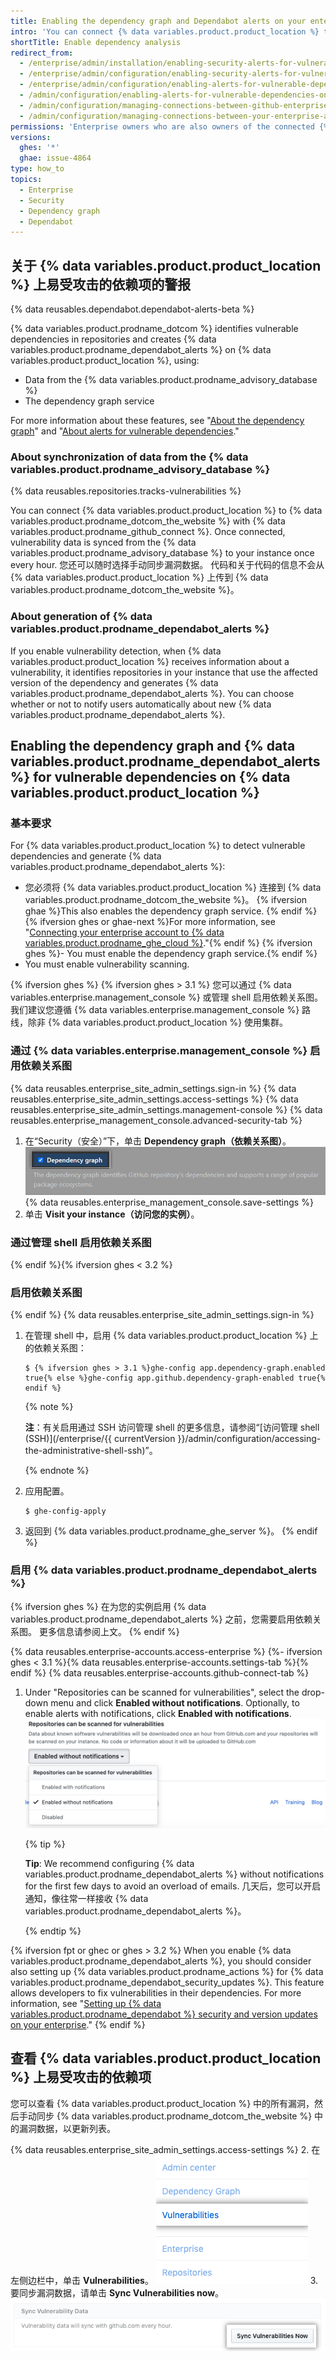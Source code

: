 ```yaml
---
title: Enabling the dependency graph and Dependabot alerts on your enterprise account
intro: 'You can connect {% data variables.product.product_location %} to {% data variables.product.prodname_ghe_cloud %} and enable the dependency graph and {% data variables.product.prodname_dependabot %} alerts in repositories in your instance.'
shortTitle: Enable dependency analysis
redirect_from:
  - /enterprise/admin/installation/enabling-security-alerts-for-vulnerable-dependencies-on-github-enterprise-server
  - /enterprise/admin/configuration/enabling-security-alerts-for-vulnerable-dependencies-on-github-enterprise-server
  - /enterprise/admin/configuration/enabling-alerts-for-vulnerable-dependencies-on-github-enterprise-server
  - /admin/configuration/enabling-alerts-for-vulnerable-dependencies-on-github-enterprise-server
  - /admin/configuration/managing-connections-between-github-enterprise-server-and-github-enterprise-cloud/enabling-alerts-for-vulnerable-dependencies-on-github-enterprise-server
  - /admin/configuration/managing-connections-between-your-enterprise-accounts/enabling-alerts-for-vulnerable-dependencies-on-github-enterprise-server
permissions: 'Enterprise owners who are also owners of the connected {% data variables.product.prodname_ghe_cloud %} organization or enterprise account can enable the dependency graph and {% data variables.product.prodname_dependabot %} alerts on {% data variables.product.product_location %}.'
versions:
  ghes: '*'
  ghae: issue-4864
type: how_to
topics:
  - Enterprise
  - Security
  - Dependency graph
  - Dependabot
---
```


## 关于 {% data variables.product.product_location %} 上易受攻击的依赖项的警报

{% data reusables.dependabot.dependabot-alerts-beta %}

{% data variables.product.prodname_dotcom %} identifies vulnerable dependencies in repositories and creates {% data variables.product.prodname_dependabot_alerts %} on {% data variables.product.product_location %}, using:

- Data from the {% data variables.product.prodname_advisory_database %}
- The dependency graph service

For more information about these features, see "[About the dependency graph](/github/visualizing-repository-data-with-graphs/about-the-dependency-graph)" and "[About alerts for vulnerable dependencies](/github/managing-security-vulnerabilities/about-alerts-for-vulnerable-dependencies)."

### About synchronization of data from the {% data variables.product.prodname_advisory_database %}

{% data reusables.repositories.tracks-vulnerabilities %}

You can connect {% data variables.product.product_location %} to {% data variables.product.prodname_dotcom_the_website %} with {% data variables.product.prodname_github_connect %}. Once connected, vulnerability data is synced from the {% data variables.product.prodname_advisory_database %} to your instance once every hour. 您还可以随时选择手动同步漏洞数据。 代码和关于代码的信息不会从 {% data variables.product.product_location %} 上传到 {% data variables.product.prodname_dotcom_the_website %}。

### About generation of {% data variables.product.prodname_dependabot_alerts %}

If you enable vulnerability detection, when {% data variables.product.product_location %} receives information about a vulnerability, it identifies repositories in your instance that use the affected version of the dependency and generates {% data variables.product.prodname_dependabot_alerts %}. You can choose whether or not to notify users automatically about new {% data variables.product.prodname_dependabot_alerts %}.

## Enabling the dependency graph and {% data variables.product.prodname_dependabot_alerts %} for vulnerable dependencies on {% data variables.product.product_location %}

### 基本要求

For {% data variables.product.product_location %} to detect vulnerable dependencies and generate {% data variables.product.prodname_dependabot_alerts %}:
- 您必须将 {% data variables.product.product_location %} 连接到 {% data variables.product.prodname_dotcom_the_website %}。 {% ifversion ghae %}This also enables the dependency graph service. {% endif %}{% ifversion ghes or ghae-next %}For more information, see "[Connecting your enterprise account to {% data variables.product.prodname_ghe_cloud %}](/admin/configuration/managing-connections-between-your-enterprise-accounts/connecting-your-enterprise-account-to-github-enterprise-cloud)."{% endif %}
{% ifversion ghes %}- You must enable the dependency graph service.{% endif %}
- You must enable vulnerability scanning.

{% ifversion ghes %}
{% ifversion ghes > 3.1 %}
您可以通过 {% data variables.enterprise.management_console %} 或管理 shell 启用依赖关系图。 我们建议您遵循 {% data variables.enterprise.management_console %} 路线，除非 {% data variables.product.product_location %} 使用集群。

### 通过 {% data variables.enterprise.management_console %} 启用依赖关系图
{% data reusables.enterprise_site_admin_settings.sign-in %}
{% data reusables.enterprise_site_admin_settings.access-settings %}
{% data reusables.enterprise_site_admin_settings.management-console %}
{% data reusables.enterprise_management_console.advanced-security-tab %}
1. 在“Security（安全）”下，单击 **Dependency graph（依赖关系图）**。 ![启用或禁用依赖关系图的复选框](/assets/images/enterprise/3.2/management-console/enable-dependency-graph-checkbox.png)
{% data reusables.enterprise_management_console.save-settings %}
1. 单击 **Visit your instance（访问您的实例）**。

### 通过管理 shell 启用依赖关系图
{% endif %}{% ifversion ghes < 3.2 %}
### 启用依赖关系图
{% endif %}
{% data reusables.enterprise_site_admin_settings.sign-in %}
1. 在管理 shell 中，启用 {% data variables.product.product_location %} 上的依赖关系图：
    ``` shell
    $ {% ifversion ghes > 3.1 %}ghe-config app.dependency-graph.enabled true{% else %}ghe-config app.github.dependency-graph-enabled true{% endif %}
    ```
   {% note %}

   **注**：有关启用通过 SSH 访问管理 shell 的更多信息，请参阅“[访问管理 shell (SSH)](/enterprise/{{ currentVersion }}/admin/configuration/accessing-the-administrative-shell-ssh)”。

   {% endnote %}
1. 应用配置。
    ```shell
    $ ghe-config-apply
    ```
1. 返回到 {% data variables.product.prodname_ghe_server %}。
{% endif %}

### 启用 {% data variables.product.prodname_dependabot_alerts %}

{% ifversion ghes %}
在为您的实例启用 {% data variables.product.prodname_dependabot_alerts %} 之前，您需要启用依赖关系图。 更多信息请参阅上文。
{% endif %}

{% data reusables.enterprise-accounts.access-enterprise %}
{%- ifversion ghes < 3.1 %}{% data reusables.enterprise-accounts.settings-tab %}{% endif %}
{% data reusables.enterprise-accounts.github-connect-tab %}
1. Under "Repositories can be scanned for vulnerabilities", select the drop-down menu and click **Enabled without notifications**. Optionally, to enable alerts with notifications, click **Enabled with notifications**. ![用于启用扫描仓库有无漏洞的下拉菜单](/assets/images/enterprise/site-admin-settings/enable-vulnerability-scanning-in-repositories.png)

   {% tip %}

   **Tip**: We recommend configuring {% data variables.product.prodname_dependabot_alerts %} without notifications for the first few days to avoid an overload of emails. 几天后，您可以开启通知，像往常一样接收 {% data variables.product.prodname_dependabot_alerts %}。

   {% endtip %}

{% ifversion fpt or ghec or ghes > 3.2 %}
When you enable {% data variables.product.prodname_dependabot_alerts %}, you should consider also setting up {% data variables.product.prodname_actions %} for {% data variables.product.prodname_dependabot_security_updates %}. This feature allows developers to fix vulnerabilities in their dependencies. For more information, see "[Setting up {% data variables.product.prodname_dependabot %} security and version updates on your enterprise](/admin/github-actions/enabling-github-actions-for-github-enterprise-server/setting-up-dependabot-updates)."
{% endif %}

## 查看 {% data variables.product.product_location %} 上易受攻击的依赖项

您可以查看 {% data variables.product.product_location %} 中的所有漏洞，然后手动同步 {% data variables.product.prodname_dotcom_the_website %} 中的漏洞数据，以更新列表。

{% data reusables.enterprise_site_admin_settings.access-settings %}
2. 在左侧边栏中，单击 **Vulnerabilities**。 ![站点管理员边栏中的 Vulnerabilities 选项卡](/assets/images/enterprise/business-accounts/vulnerabilities-tab.png)
3. 要同步漏洞数据，请单击 **Sync Vulnerabilities now**。 ![Sync vulnerabilities now 按钮](/assets/images/enterprise/site-admin-settings/sync-vulnerabilities-button.png)
